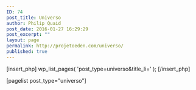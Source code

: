 ```yaml
---
ID: 74
post_title: Universo
author: Philip Quaid
post_date: 2016-01-27 16:29:29
post_excerpt: ""
layout: page
permalink: http://projetoeden.com/universo/
published: true
---
```

[insert_php] wp_list_pages( 'post_type=universo&title_li=' ); [/insert_php]

[pagelist post_type="universo"]